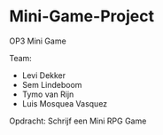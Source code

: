 # Mini-Game-Project
OP3 Mini Game

Team:
- Levi Dekker
- Sem Lindeboom
- Tymo van Rijn
- Luis Mosquea Vasquez

Opdracht:
Schrijf een Mini RPG Game
